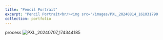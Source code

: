 ```yaml
---
title: "Pencil Portrait"
excerpt: "Pencil Portrait<br/><img src='/images/PXL_20240814_161031799.PORTRAIT.jpg'>"
collection: portfolio
---
```


process 
![PXL_20240707_174344185](https://github.com/user-attachments/assets/d155fb18-2ed3-4c76-9d5a-fb480009bea8)
